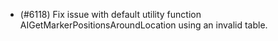 - (#6118) Fix issue with default utility function AIGetMarkerPositionsAroundLocation using an invalid table.
